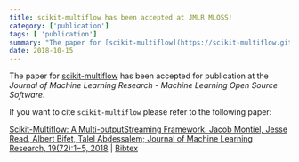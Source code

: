 ```yaml
---
title: scikit-multiflow has been accepted at JMLR MLOSS!
category: ['publication']
tags: [ 'publication']
summary: "The paper for [scikit-multiflow](https://scikit-multiflow.github.io/) has been accepted for publication at the *Journal of Machine Learning Research - Machine Learning Open Source Software*"
date: 2018-10-15 
---
```


The paper for [scikit-multiflow](https://scikit-multiflow.github.io/) has been accepted for publication at the *Journal of Machine Learning Research - Machine Learning Open Source Software*.

If you want to cite `scikit-multiflow` please refer to the following paper:

[Scikit-Multiflow: A Multi-outputStreaming Framework. Jacob Montiel, Jesse Read, Albert Bifet, Talel Abdessalem; Journal of Machine Learning Research, 19(72):1−5, 2018](http://jmlr.org/papers/v19/18-251.html) \| [Bibtex](/assets/misc/skmultiflow.bib)